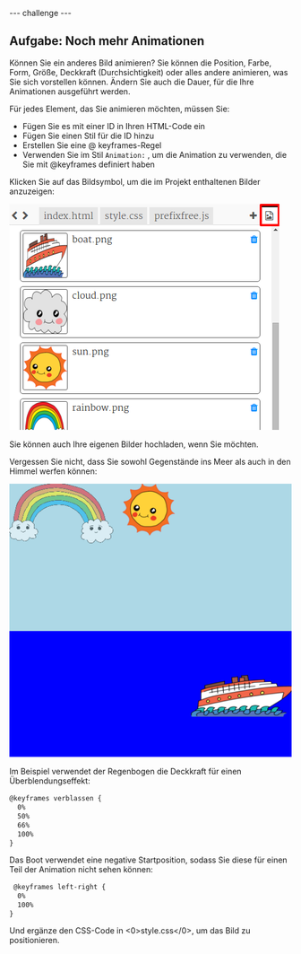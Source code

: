 \--- challenge \---

## Aufgabe: Noch mehr Animationen

Können Sie ein anderes Bild animieren? Sie können die Position, Farbe, Form, Größe, Deckkraft (Durchsichtigkeit) oder alles andere animieren, was Sie sich vorstellen können. Ändern Sie auch die Dauer, für die Ihre Animationen ausgeführt werden.

Für jedes Element, das Sie animieren möchten, müssen Sie:

+ Fügen Sie es mit einer ID in Ihren HTML-Code ein
+ Fügen Sie einen Stil für die ID hinzu
+ Erstellen Sie eine @ keyframes-Regel
+ Verwenden Sie im Stil `Animation:` , um die Animation zu verwenden, die Sie mit @keyframes definiert haben 

Klicken Sie auf das Bildsymbol, um die im Projekt enthaltenen Bilder anzuzeigen:

![Screenshot](images/sunrise-images.png)

Sie können auch Ihre eigenen Bilder hochladen, wenn Sie möchten.

Vergessen Sie nicht, dass Sie sowohl Gegenstände ins Meer als auch in den Himmel werfen können:

![Screenshot](images/sunrise-boat.png)

Im Beispiel verwendet der Regenbogen die Deckkraft für einen Überblendungseffekt:

    @keyframes verblassen {
      0%  
      50% 
      66% 
      100%  
    }
    

Das Boot verwendet eine negative Startposition, sodass Sie diese für einen Teil der Animation nicht sehen können:

     @keyframes left-right {
      0%   
      100% 
    }
    

Und ergänze den CSS-Code in <0>style.css</0>, um das Bild zu positionieren.
